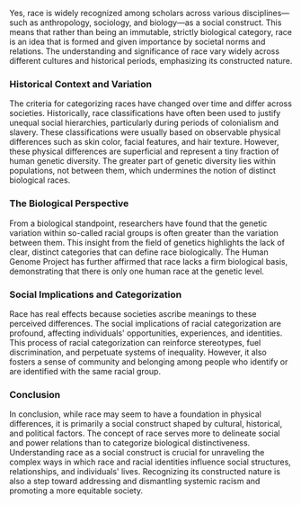<!-- 
Generated by: chatgpt
Prompt type: default
Generated at: 2025-06-07T11:39:37.919055
-->

Yes, race is widely recognized among scholars across various disciplines—such as anthropology, sociology, and biology—as a social construct. This means that rather than being an immutable, strictly biological category, race is an idea that is formed and given importance by societal norms and relations. The understanding and significance of race vary widely across different cultures and historical periods, emphasizing its constructed nature.

### Historical Context and Variation

The criteria for categorizing races have changed over time and differ across societies. Historically, race classifications have often been used to justify unequal social hierarchies, particularly during periods of colonialism and slavery. These classifications were usually based on observable physical differences such as skin color, facial features, and hair texture. However, these physical differences are superficial and represent a tiny fraction of human genetic diversity. The greater part of genetic diversity lies within populations, not between them, which undermines the notion of distinct biological races.

### The Biological Perspective

From a biological standpoint, researchers have found that the genetic variation within so-called racial groups is often greater than the variation between them. This insight from the field of genetics highlights the lack of clear, distinct categories that can define race biologically. The Human Genome Project has further affirmed that race lacks a firm biological basis, demonstrating that there is only one human race at the genetic level.

### Social Implications and Categorization

Race has real effects because societies ascribe meanings to these perceived differences. The social implications of racial categorization are profound, affecting individuals' opportunities, experiences, and identities. This process of racial categorization can reinforce stereotypes, fuel discrimination, and perpetuate systems of inequality. However, it also fosters a sense of community and belonging among people who identify or are identified with the same racial group.

### Conclusion

In conclusion, while race may seem to have a foundation in physical differences, it is primarily a social construct shaped by cultural, historical, and political factors. The concept of race serves more to delineate social and power relations than to categorize biological distinctiveness. Understanding race as a social construct is crucial for unraveling the complex ways in which race and racial identities influence social structures, relationships, and individuals' lives. Recognizing its constructed nature is also a step toward addressing and dismantling systemic racism and promoting a more equitable society.